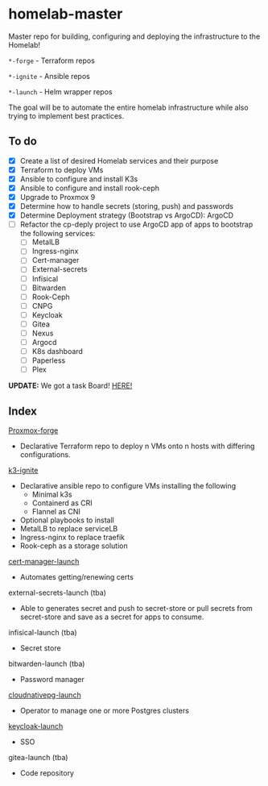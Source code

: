 # homelab-master
Master repo for building, configuring and deploying the infrastructure to the Homelab!

`*-forge` - Terraform repos

`*-ignite` - Ansible repos

`*-launch` - Helm wrapper repos

The goal will be to automate the entire homelab infrastructure while also trying to implement best practices.

## To do
- [x] Create a list of desired Homelab services and their purpose
- [x] Terraform to deploy VMs
- [x] Ansible to configure and install K3s
- [x] Ansible to configure and install rook-ceph
- [x] Upgrade to Proxmox 9
- [x] Determine how to handle secrets (storing, push) and passwords
- [x] Determine Deployment strategy (Bootstrap vs ArgoCD): ArgoCD
- [ ] Refactor the cp-deply project to use ArgoCD app of apps to bootstrap the following services:
  - [ ] MetalLB
  - [ ] Ingress-nginx
  - [ ] Cert-manager
  - [ ] External-secrets
  - [ ] Infisical
  - [ ] Bitwarden
  - [ ] Rook-Ceph
  - [ ] CNPG
  - [ ] Keycloak
  - [ ] Gitea
  - [ ] Nexus
  - [ ] Argocd
  - [ ] K8s dashboard
  - [ ] Paperless
  - [ ] Plex

**UPDATE:** We got a task Board! [HERE!](https://github.com/users/pukar10/projects/1)

## Index

[Proxmox-forge](https://github.com/pukar10/proxmox-deploy)
* Declarative Terraform repo to deploy n VMs onto n hosts with differing configurations.

[k3-ignite](https://github.com/pukar10/k3-automation)
* Declarative ansible repo to configure VMs installing the following
  *  Minimal k3s
  *  Containerd as CRI
  *  Flannel as CNI
*  Optional playbooks to install
  *  MetalLB to replace serviceLB
  *  Ingress-nginx to replace traefik
  *  Rook-ceph as a storage solution

[cert-manager-launch](https://github.com/pukar10/cert-manager-launch)
* Automates getting/renewing certs

external-secrets-launch (tba)
* Able to generates secret and push to secret-store or pull secrets from secret-store and save as a secret for apps to consume.

infisical-launch (tba)
* Secret store

bitwarden-launch (tba)
* Password manager

[cloudnativepg-launch](https://github.com/pukar10/cloudnativepg-launch)
* Operator to manage one or more Postgres clusters

[keycloak-launch](https://github.com/pukar10/keycloak-launch)
* SSO

gitea-launch (tba)
* Code repository

